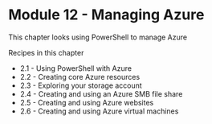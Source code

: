 # Module 12 - Managing Azure

This chapter looks using PowerShell to manage Azure

Recipes in this chapter


- 2.1 - Using PowerShell with Azure
- 2.2 - Creating core Azure resources
- 2.3 - Exploring your storage account
- 2.4 - Creating and using an Azure SMB file share
- 2.5 - Creating and using Azure websites
- 2.6 - Creating and using Azure virtual machines
